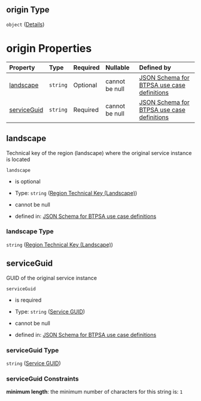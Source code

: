 ## origin Type

`object` ([Details](btpsa-usecase-properties-services-items-allof-1-then-allof-27-then-allof-1-then-properties-parameters-properties-origin.md))

# origin Properties

| Property                    | Type     | Required | Nullable       | Defined by                                                                                                                                                                                                                                                                                                                                                     |
| :-------------------------- | :------- | :------- | :------------- | :------------------------------------------------------------------------------------------------------------------------------------------------------------------------------------------------------------------------------------------------------------------------------------------------------------------------------------------------------------- |
| [landscape](#landscape)     | `string` | Optional | cannot be null | [JSON Schema for BTPSA use case definitions](btpsa-usecase-properties-services-items-allof-1-then-allof-27-then-allof-1-then-properties-parameters-properties-origin-properties-region-technical-key-landscape.md "undefined#/properties/services/items/allOf/1/then/allOf/27/then/allOf/1/then/properties/parameters/properties/origin/properties/landscape") |
| [serviceGuid](#serviceguid) | `string` | Required | cannot be null | [JSON Schema for BTPSA use case definitions](btpsa-usecase-properties-services-items-allof-1-then-allof-27-then-allof-1-then-properties-parameters-properties-origin-properties-service-guid.md "undefined#/properties/services/items/allOf/1/then/allOf/27/then/allOf/1/then/properties/parameters/properties/origin/properties/serviceGuid")                 |

## landscape

Technical key of the region (landscape) where the original service instance is located

`landscape`

*   is optional

*   Type: `string` ([Region Technical Key (Landscape)](btpsa-usecase-properties-services-items-allof-1-then-allof-27-then-allof-1-then-properties-parameters-properties-origin-properties-region-technical-key-landscape.md))

*   cannot be null

*   defined in: [JSON Schema for BTPSA use case definitions](btpsa-usecase-properties-services-items-allof-1-then-allof-27-then-allof-1-then-properties-parameters-properties-origin-properties-region-technical-key-landscape.md "undefined#/properties/services/items/allOf/1/then/allOf/27/then/allOf/1/then/properties/parameters/properties/origin/properties/landscape")

### landscape Type

`string` ([Region Technical Key (Landscape)](btpsa-usecase-properties-services-items-allof-1-then-allof-27-then-allof-1-then-properties-parameters-properties-origin-properties-region-technical-key-landscape.md))

## serviceGuid

GUID of the original service instance

`serviceGuid`

*   is required

*   Type: `string` ([Service GUID](btpsa-usecase-properties-services-items-allof-1-then-allof-27-then-allof-1-then-properties-parameters-properties-origin-properties-service-guid.md))

*   cannot be null

*   defined in: [JSON Schema for BTPSA use case definitions](btpsa-usecase-properties-services-items-allof-1-then-allof-27-then-allof-1-then-properties-parameters-properties-origin-properties-service-guid.md "undefined#/properties/services/items/allOf/1/then/allOf/27/then/allOf/1/then/properties/parameters/properties/origin/properties/serviceGuid")

### serviceGuid Type

`string` ([Service GUID](btpsa-usecase-properties-services-items-allof-1-then-allof-27-then-allof-1-then-properties-parameters-properties-origin-properties-service-guid.md))

### serviceGuid Constraints

**minimum length**: the minimum number of characters for this string is: `1`
